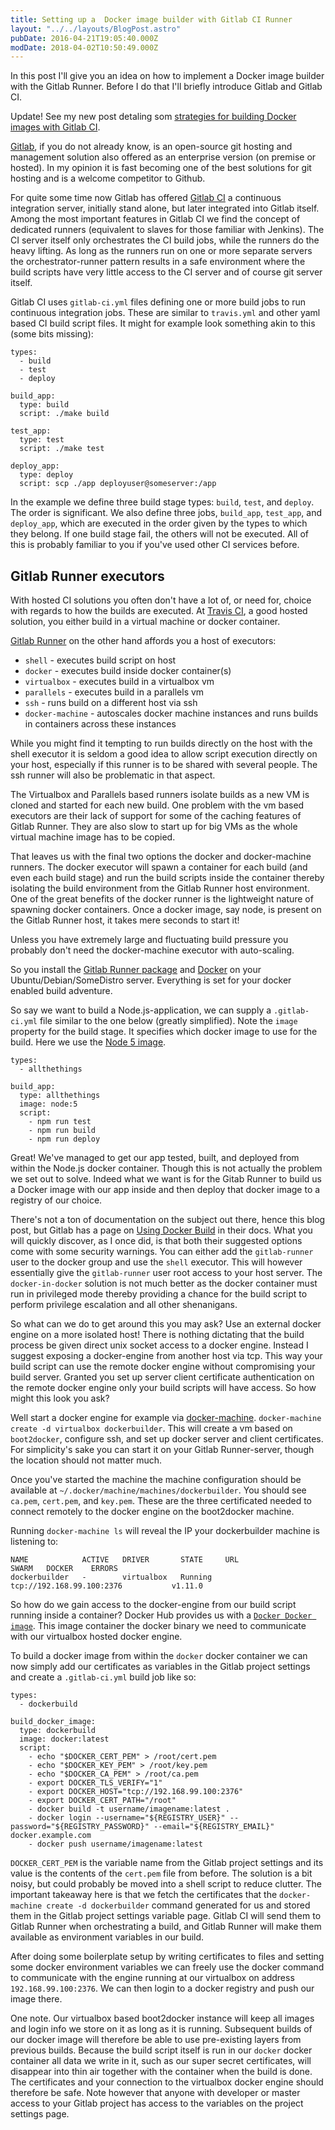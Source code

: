 ```yaml
---
title: Setting up a  Docker image builder with Gitlab CI Runner
layout: "../../layouts/BlogPost.astro"
pubDate: 2016-04-21T19:05:40.000Z
modDate: 2018-04-02T10:50:49.000Z
---
```


In this post I'll give you an idea on how to implement a Docker image builder with the Gitlab Runner. Before I do that I'll briefly introduce Gitlab and Gitlab CI.

Update! See my new post detaling som [strategies for building Docker images with Gitlab CI](https://snorre.io/building-docker-images-with-gitlab-ci/).

[Gitlab](https://about.gitlab.com/), if you do not already know, is an open-source git hosting and management solution also offered as an enterprise version (on premise or hosted). In my opinion it is fast becoming one of the best solutions for git hosting and is a welcome competitor to Github.

For quite some time now Gitlab has offered [Gitlab CI](https://about.gitlab.com/gitlab-ci/) a continuous integration server, initially stand alone, but later integrated into Gitlab itself. Among the most important features in Gitlab CI we find the concept of dedicated runners (equivalent to slaves for those familiar with Jenkins). The CI server itself only orchestrates the CI build jobs, while the runners do the heavy lifting. As long as the runners run on one or more separate servers the orchestrator-runner pattern results in a safe environment where the build scripts have very little access to the CI server and of course git server itself.

Gitlab CI uses `gitlab-ci.yml` files defining one or more build jobs to run continuous integration jobs. These are similar to `travis.yml` and other yaml based CI build script files. It might for example look something akin to this (some bits missing):

    types:
      - build
      - test
      - deploy
    
    build_app:
      type: build
      script: ./make build
    
    test_app:
      type: test
      script: ./make test
    
    deploy_app:
      type: deploy
      script: scp ./app deployuser@someserver:/app
    

In the example we define three build stage types: `build`, `test`, and `deploy`. The order is significant. We also define three jobs, `build_app`, `test_app`, and `deploy_app`, which are executed in the order given by the types to which they belong. If one build stage fail, the others will not be executed. All of this is probably familiar to you if you've used other CI services before.

## Gitlab Runner executors

With hosted CI solutions you often don't have a lot of, or need for, choice with regards to how the builds are executed. At [Travis CI](https://travis-ci.org/), a good hosted solution, you either build in a virtual machine or docker container.

[Gitlab Runner](https://gitlab.com/gitlab-org/gitlab-ci-multi-runner) on the other hand affords you a host of executors:

- `shell` - executes build script on host
- `docker` - executes build inside docker container(s)
- `virtualbox` - executes build in a virtualbox vm
- `parallels` - executes build in a parallels vm
- `ssh` - runs build on a different host via ssh
- `docker-machine` - autoscales docker machine instances and runs builds in containers across these instances

While you might find it tempting to run builds directly on the host with the shell executor it is seldom a good idea to allow script execution directly on your host, especially if this runner is to be shared with several people. The ssh runner will also be problematic in that aspect.

The Virtualbox and Parallels based runners isolate builds as a new VM is cloned and started for each new build. One problem with the vm based executors are their lack of support for some of the caching features of Gitlab Runner. They are also slow to start up for big VMs as the whole virtual machine image has to be copied.

That leaves us with the final two options the docker and docker-machine runners. The docker executor will spawn a container for each build (and even each build stage) and run the build scripts inside the container thereby isolating the build environment from the Gitlab Runner host environment. One of the great benefits of the docker runner is the lightweight nature of spawning docker containers. Once a docker image, say node, is present on the Gitlab Runner host, it takes mere seconds to start it!

Unless you have extremely large and fluctuating build pressure you probably don't need the docker-machine executor with auto-scaling.

So you install the [Gitlab Runner package](https://github.com/ayufan/gitlab-ci-multi-runner/blob/master/docs/install/linux-repository.md) and [Docker](https://docs.docker.com/engine/installation/) on your Ubuntu/Debian/SomeDistro server. Everything is set for your docker enabled build adventure.

So say we want to build a Node.js-application, we can supply a `.gitlab-ci.yml` file similar to the one below (greatly simplified). Note the `image` property for the build stage. It specifies which docker image to use for the build. Here we use the [Node 5 image](https://hub.docker.com/_/node/).

    types:
      - allthethings
    
    build_app:
      type: allthethings
      image: node:5
      script:
        - npm run test
        - npm run build
        - npm run deploy
    

Great! We've managed to get our app tested, built, and deployed from within the Node.js docker container. Though this is not actually the problem we set out to solve. Indeed what we want is for the Gitab Runner to build us a Docker image with our app inside and then deploy that docker image to a registry of our choice.

There's not a ton of documentation on the subject out there, hence this blog post, but Gitlab has a page on [Using Docker Build](http://doc.gitlab.com/ee/ci/docker/using_docker_build.html) in their docs. What you will quickly discover, as I once did, is that both their suggested options come with some security warnings. You can either add the `gitlab-runner` user to the docker group and use the `shell` executor. This will however essentially give the `gitlab-runner` user root access to your host server. The `docker-in-docker` solution is not much better as the docker container must run in privileged mode thereby providing a chance for the build script to perform privilege escalation and all other shenanigans.

So what can we do to get around this you may ask? Use an external docker engine on a more isolated host! There is nothing dictating that the build process be given direct unix socket access to a docker engine. Instead I suggest exposing a docker-engine from another host via tcp. This way your build script can use the remote docker engine without compromising your build server. Granted you set up server client certificate authentication on the remote docker engine only your build scripts will have access. So how might this look you ask?

Well start a docker engine for example via [docker-machine](https://docs.docker.com/machine/). `docker-machine create -d virtualbox dockerbuilder`. This will create a vm based on `boot2docker`, configure ssh, and set up docker server and client certificates. For simplicity's sake you can start it on your Gitlab Runner-server, though the location should not matter much.

Once you've started the machine the machine configuration should be available at `~/.docker/machine/machines/dockerbuilder`. You should see `ca.pem`, `cert.pem`, and `key.pem`. These are the three certificated needed to connect remotely to the docker engine on the boot2docker machine.

Running `docker-machine ls` will reveal the IP your dockerbuilder machine is listening to:

    NAME            ACTIVE   DRIVER       STATE     URL                         SWARM   DOCKER    ERRORS
    dockerbuilder   -        virtualbox   Running   tcp://192.168.99.100:2376           v1.11.0
    

So how do we gain access to the docker-engine from our build script running inside a container? Docker Hub provides us with a [`Docker Docker image`](https://hub.docker.com/_/docker/). This image container the docker binary we need to communicate with our virtualbox hosted docker engine.

To build a docker image from within the `docker` docker container we can now simply add our certificates as variables in the Gitlab project settings and create a `.gitlab-ci.yml` build job like so:

    types:
      - dockerbuild
    
    build_docker_image:
      type: dockerbuild
      image: docker:latest
      script:
        - echo "$DOCKER_CERT_PEM" > /root/cert.pem
        - echo "$DOCKER_KEY_PEM" > /root/key.pem
        - echo "$DOCKER_CA_PEM" > /root/ca.pem
        - export DOCKER_TLS_VERIFY="1"
        - export DOCKER_HOST="tcp://192.168.99.100:2376"
        - export DOCKER_CERT_PATH="/root"
        - docker build -t username/imagename:latest .
        - docker login --username="${REGISTRY_USER}" --password="${REGISTRY_PASSWORD}" --email="${REGISTRY_EMAIL}" docker.example.com
        - docker push username/imagename:latest
    

`DOCKER_CERT_PEM` is the variable name from the Gitlab project settings and its value is the contents of the `cert.pem` file from before. The solution is a bit noisy, but could probably be moved into a shell script to reduce clutter. The important takeaway here is that we fetch the certificates that the `docker-machine create -d dockerbuilder` command generated for us and stored them in the Gitlab project settings variable page. Gitlab CI will send them to Gitlab Runner when orchestrating a build, and Gitlab Runner will make them available as environment variables in our build.

After doing some boilerplate setup by writing certificates to files and setting some docker environment variables we can freely use the docker command to communicate with the engine running at our virtualbox on address `192.168.99.100:2376`. We can then login to a docker registry and push our image there.

One note. Our virtualbox based boot2docker instance will keep all images and login info we store on it as long as it is running. Subsequent builds of our docker image will therefore be able to use pre-existing layers from previous builds. Because the build script itself is run in our `docker` docker container all data we write in it, such as our super secret certificates, will disappear into thin air together with the container when the build is done. The certificates and your connection to the virtualbox docker engine should therefore be safe. Note however that anyone with developer or master access to your Gitlab project has access to the variables on the project settings page.
